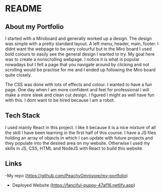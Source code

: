 # README

## About my Portfolio

I started with a Miroboard and generally worked up a design. The design was simple with a pretty standard layout. A left menu, header, main, footer. 
I didnt want the webpage to be very colourful but in the Miro board I used bold colours to easily see the general design I wanted to try. My goal here was to create a nonscrolling webpage. I notice it is what is popular nowadays but I felt a page that you navigate around by clicking and not scrolling would be practise for me and I ended up following the Miro board quite closely. 

The CSS was done with lots of effects and colour. I wanted to have a fun page. One day when I am more confident and feel for professional I will make a more sleek and clean cut design. I figured I might as well have fun with this. I dont want to be hired because I am a robot.

## Tech Stack

I used mainly React in this project. I like it because it is a nice mixture of all the skill I have been learning in the first half of this course. I have a JS files holding an array of objects in which I can update with future projects and they populate into the desired area on my website. Otherwise I used my skills in JS, CSS, HTML and NodeJS with React to build this website. 

## Links

-My repo (https://github.com/PeachyOmnivore/my-portfolio)
- Deployed Website (https://fanciful-puppy-47af16.netlify.app)